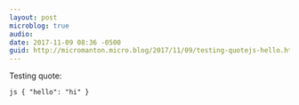 ```yaml
---
layout: post
microblog: true
audio: 
date: 2017-11-09 08:36 -0500
guid: http://micromanton.micro.blog/2017/11/09/testing-quotejs-hello.html
---
```

Testing quote:

`js
	{ "hello": "hi" }
`
